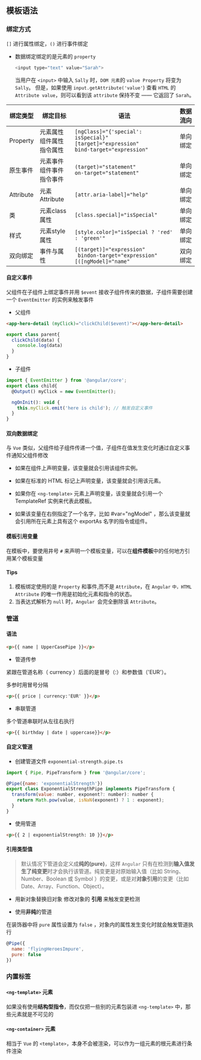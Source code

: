 ## 模板语法

### 绑定方式
`[]` 进行属性绑定，`()` 进行事件绑定

- 数据绑定绑定的是元素的 `property`
  ```js
  <input type="text" value="Sarah">
  ```
  当用户在 `<input>` 中输入 `Sally` 时，`DOM 元素`的 `value Property` 将变为 `Sally`。 但是，如果使用 `input.getAttribute('value'`) 查看 `HTML` 的 `Attribute value`，则可以看到该 `attribute` 保持不变 —— 它返回了 `Sarah`。

| 绑定类型  | 绑定目标                           | 语法                                                         | 数据流向 |
| --------- | ---------------------------------- | ------------------------------------------------------------ | -------- |
| Property  | 元素属性<br/>组件属性<br/>指令属性 | `[ngClass]="{'special': isSpecial}"`<br/> `[target]="expression"`<br/> `bind-target="expression"` | 单向绑定 |
| 原生事件  | 元素事件<br/>组件事件<br/>指令事件 | `(target)="statement"`<br/> `on-target="statement"`          | 单向绑定 |
| Attribute | 元素Attribute                      | `[attr.aria-label]="help"`                                   | 单向绑定 |
| 类        | 元素class属性                      | `[class.special]="isSpecial"`                                | 单向绑定 |
| 样式      | 元素style属性                      | `[style.color]="isSpecial ? 'red' : 'green'"`                | 单向绑定 |
| 双向绑定  | 事件与属性                         | `[(target)]="expression"`<br/>` bindon-target="expression"`<br/>`[([ngModel]="name"` | 双向绑定 |


#### 自定义事件
父组件在子组件上绑定事件并用 `$event` 接收子组件传来的数据，子组件需要创建一个 `EventEmitter` 的实例来触发事件

- 父组件
```html
<app-hero-detail (myClick)="clickChild($event)"></app-hero-detail>
```
```js
export class parent{
  clickChild(data) {
    console.log(data)
  }
}
```

- 子组件
```js
import { EventEmitter } from '@angular/core';
export class child{
  @Output() myClick = new EventEmitter();

  ngOnInit(): void {
    this.myClick.emit('here is child'); // 触发自定义事件 
  }
}
```

#### 双向数据绑定
与 `Vue` 类似，父组件给子组件传递一个值，子组件在值发生变化时通过自定义事件通知父组件修改

- 如果在组件上声明变量，该变量就会引用该组件实例。

- 如果在标准的 HTML 标记上声明变量，该变量就会引用该元素。

- 如果你在 `<ng-template>` 元素上声明变量，该变量就会引用一个 TemplateRef 实例来代表此模板。

- 如果该变量在右侧指定了一个名字，比如 #var="ngModel" ，那么该变量就会引用所在元素上具有这个 exportAs 名字的指令或组件。
#### 模板引用变量
在模板中，要使用井号 `#` 来声明一个模板变量，可以在**组件模板**中的任何地方引用某个模板变量
#### Tips
1. 模板绑定使用的是 `Property` 和事件,而不是 `Attribute`，在 `Angular` `中，HTML Attribute` 的唯一作用是初始化元素和指令的状态。
2. 当表达式解析为 `null` 时，`Angular `会完全删除该 `Attribute`。

### 管道

#### 语法
```html
<p>{{ name | UpperCasePipe }}</p>
```

- 管道传参

紧跟在管道名称（ currency ）后面的是冒号（:）和参数值（'EUR'）。

多参时用冒号分隔
```html
<p>{{ price | currency:'EUR' }}</p>
```

- 串联管道

多个管道串联时从左往右执行
```html
<p>{{ birthday | date | uppercase}}</p>
```

#### 自定义管道

- 创建管道文件 `exponential-strength.pipe.ts` 

```js
import { Pipe, PipeTransform } from '@angular/core';

@Pipe({name: 'exponentialStrength'})
export class ExponentialStrengthPipe implements PipeTransform {
  transform(value: number, exponent?: number): number {
    return Math.pow(value, isNaN(exponent) ? 1 : exponent);
  }
}
```

- 使用管道

```html
<p>{{ 2 | exponentialStrength: 10 }}</p>
```

#### 引用类型值

> 默认情况下管道会定义成**纯的(pure)**，这样 `Angular` 只有在检测到**输入值发生了纯变更**时才会执行该管道。纯变更是对原始输入值（比如 String、Number、Boolean 或 Symbol ）的变更，或是对**对象引用**的变更（比如 Date、Array、Function、Object）。


- 用新对象替换旧对象
  修改对象的 **引用** 来触发变更检测

- 使用**非纯**的管道

在装饰器中将 `pure` 属性设置为 `false` ，对象内的属性发生变化时就会触发管道执行

```js
@Pipe({
  name: 'flyingHeroesImpure',
  pure: false
})
```


### 内置标签

#### `<ng-template>` 元素

如果没有使用**结构型指令**，而仅仅把一些别的元素包装进 `<ng-template>` 中，那些元素就是不可见的

#### `<ng-container>` 元素

相当于 `Vue` 的 `<template>`，本身不会被渲染，可以作为一组元素的根元素进行条件渲染
